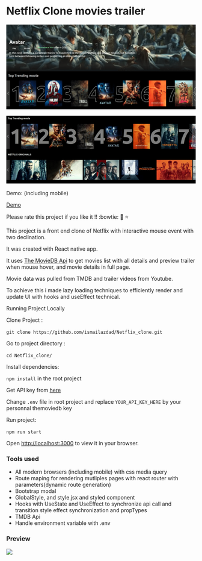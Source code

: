 # Netflix Clone movies trailer 

![image](./src/assets/preview.png?raw=true)

![](./src/assets/demo.gif?raw=true)


Demo: (including mobile)

 [Demo](https://moviestrailer.surge.sh/)


Please rate this project if you like it !!  :bowtie: :pleading_face: :star:

This project is a front end clone of Netflix with interactive mouse event with two declination.
 
It was created with React native app.

It uses [The MovieDB Api](https://www.themoviedb.org/documentation/api) to get  movies list with all details and preview trailer when mouse hover, and movie details in full page.

Movie data was pulled from TMDB and trailer videos from Youtube. 

To achieve this i made lazy loading techniques to efficiently render and update UI
with hooks and useEffect technical.

Running Project Locally

Clone Project : 

```git clone https://github.com/ismailazdad/Netflix_clone.git```

Go to project directory :

```cd Netflix_clone/```

Install dependencies:  

```npm install``` in the root project

Get API key from [here](https://www.themoviedb.org/signup)

Change ```.env``` file in root project and replace  ```YOUR_API_KEY_HERE``` by your personnal themoviedb key

Run project: 

```npm run start```

Open [http://localhost:3000](http://localhost:3000) to view it in your browser.

### Tools used
 - All modern browsers (including mobile) with css media query
 - Route maping for rendering mutliples pages with react router  with parameters(dynamic route generation)
 - Bootstrap modal
 - GlobalStyle, and style.jsx and styled component
 - Hooks with UseState and UseEffect to synchronize api call and transition style effect synchronization and propTypes
 - TMDB Api 
 - Handle environment variable with .env
 
### Preview

  


![](./src/assets/demo2.gif?raw=true)
